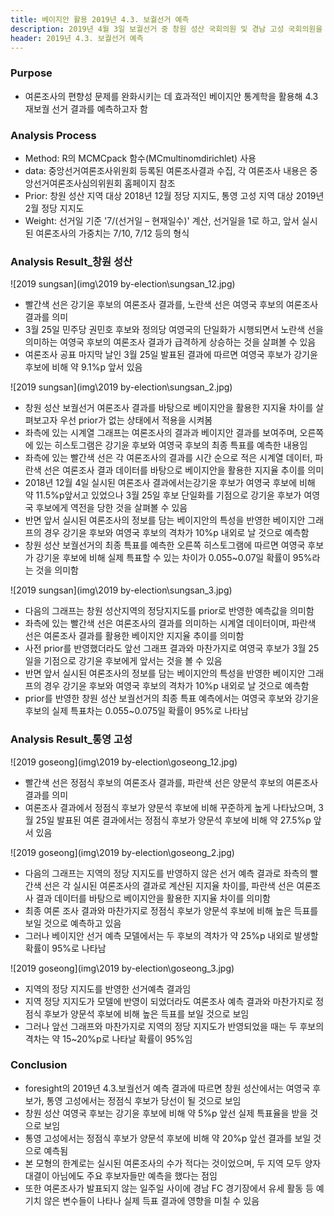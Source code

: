 ```yaml
---
title: 베이지안 활용 2019년 4.3. 보궐선거 예측
description: 2019년 4월 3일 보궐선거 중 창원 성산 국회의원 및 경남 고성 국회의원을 Bayesian 통계를 활용해 결과를 예측합니다.
header: 2019년 4.3. 보궐선거 예측
---
```



### Purpose
- 여론조사의 편향성 문제를 완화시키는 데 효과적인 베이지안 통계학을 활용해 4.3 재보궐 선거 결과를 예측하고자 함<!--break-->


### Analysis Process

- Method: R의 MCMCpack 함수(MCmultinomdirichlet) 사용
- data: 중앙선거여론조사위원회 등록된 여론조사결과 수집, 각 여론조사 내용은 중앙선거여론조사심의위원회 홈페이지 참조
- Prior: 창원 성산 지역 대상 2018년 12월 정당 지지도, 통영 고성 지역 대상 2019년 2월 정당 지지도
- Weight: 선거일 기준 '7/(선거일 – 현재일수)' 계산, 선거일을 1로 하고, 앞서 실시된 여론조사의 가중치는 7/10, 7/12 등의 형식

### Analysis Result_창원 성산
![2019 sungsan](img\2019 by-election\sungsan_12.jpg)
- 빨간색 선은 강기윤 후보의 여론조사 결과를, 노란색 선은 여영국 후보의 여론조사 결과를 의미
- 3월 25일 민주당 권민호 후보와 정의당 여영국의 단일화가 시행되면서 노란색 선을 의미하는 여영국 후보의 여론조사 결과가 급격하게 상승하는 것을 살펴볼 수 있음
- 여론조사 공표 마지막 날인 3월 25일 발표된 결과에 따르면 여영국 후보가 강기윤 후보에 비해 약 9.1%p 앞서 있음

![2019 sungsan](img\2019 by-election\sungsan_2.jpg)
- 창원 성산 보궐선거 여론조사 결과를 바탕으로 베이지안을 활용한 지지율 차이를 살펴보고자 우선 prior가 없는 상태에서 적용을 시켜봄
- 좌측에 있는 시계열 그래프는 여론조사의 결과과 베이지안 결과를 보여주며, 오른쪽에 있는 히스토그램은 강기윤 후보와 여영국 후보의 최종 특표를 예측한 내용임
- 좌측에 있는 빨간색 선은 각 여론조사의 결과를 시간 순으로 적은 시계열 데이터, 파란색 선은 여론조사 결과 데이터를 바탕으로 베이지안을 활용한 지지율 추이를 의미
- 2018년 12월 4일 실시된 여론조사 결과에서는강기윤 후보가 여영국 후보에 비해 약 11.5%p앞서고 있었으나 3월 25일 후보 단일화를 기점으로 강기윤 후보가 여영국 후보에게 역전을 당한 것을 살펴볼 수 있음
- 반면 앞서 실시된 여론조사의 정보를 담는 베이지안의 특성을 반영한 베이지안 그래프의 경우 강기윤 후보와 여영국 후보의 격차가 10%p 내외로 날 것으로 예측함
- 창원 성산 보궐선거의 최종 특표를 예측한 오른쪽 히스토그램에 따르면 여영국 후보가 강기윤 후보에 비해 실제 특표할 수 있는 차이가 0.055~0.07일 확률이 95%라는 것을 의미함

![2019 sungsan](img\2019 by-election\sungsan_3.jpg)
- 다음의 그래프는 창원 성산지역의 정당지지도를 prior로 반영한 예측값을 의미함
- 좌측에 있는 빨간색 선은 여론조사의 결과를 의미하는 시계열 데이터이며, 파란색 선은 여론조사 결과를 활용한 베이지안 지지율 추이를 의미함
- 사전 prior를 반영했더라도 앞선 그래프 결과와 마찬가지로 여영국 후보가 3월 25일을 기점으로 강기윤 후보에게 앞서는 것을 볼 수 있음
- 반면 앞서 실시된 여론조사의 정보를 담는 베이지안의 특성을 반영한 베이지안 그래프의 경우 강기윤 후보와 여영국 후보의 격차가 10%p 내외로 날 것으로 예측함
- prior를 반영한 창원 성산 보궐선거의 최종 특표 예측에서는 여영국 후보와 강기윤 후보의 실제 특표차는 0.055~0.075일 확률이 95%로 나타남

### Analysis Result_통영 고성
![2019 goseong](img\2019 by-election\goseong_12.jpg)
- 빨간색 선은 정점식 후보의 여론조사 결과를, 파란색 선은 양문석 후보의 여론조사 결과를 의미
- 여론조사 결과에서 정점식 후보가 양문석 후보에 비해 꾸준하게 높게 나타났으며, 3월 25일 발표된 여론 결과에서는 정점식 후보가 양문석 후보에 비해 약 27.5%p 앞서 있음

![2019 goseong](img\2019 by-election\goseong_2.jpg)
- 다음의 그래프는 지역의 정당 지지도를 반영하지 않은 선거 예측 결과로 좌측의 빨간색 선은 각 실시된 여론조사의 결과로 계산된 지지율 차이를, 파란색 선은 여론조사 결과 데이터를 바탕으로 베이지안을 활용한 지지율 차이를 의미함
- 최종 여론 조사 결과와 마찬가지로 정점식 후보가 양문석 후보에 비해 높은 득표를 보일 것으로 예측하고 있음
- 그러나 베이지안 선거 예측 모델에서는 두 후보의 격차가 약 25%p 내외로 발생할 확률이 95%로 나타남

![2019 goseong](img\2019 by-election\goseong_3.jpg)

- 지역의 정당 지지도를 반영한 선거예측 결과임
- 지역 정당 지지도가 모델에 반영이 되었더라도 여론조사 예측 결과와 마찬가지로 정점식 후보가 양문석 후보에 비해 높은 득표를 보일 것으로 보임
- 그러나 앞선 그래프와 마찬가지로 지역의 정당 지지도가 반영되었을 때는 두 후보의 격차는 약 15~20%p로 나타날 확률이 95%임


### Conclusion
- foresight의 2019년 4.3.보궐선거 예측 결과에 따르면 창원 성산에서는 여영국 후보가, 통영 고성에서는 정점식 후보가 당선이 될 것으로 보임
- 창원 성산 여영국 후보는 강기윤 후보에 비해 약 5%p 앞선 실제 특표율을 받을 것으로 보임
- 통영 고성에서는 정점식 후보가 양문석 후보에 비해 약 20%p 앞선 결과를 보일 것으로 예측됨
- 본 모형의 한계로는 실시된 여론조사의 수가 적다는 것이었으며, 두 지역 모두 양자 대결이 아님에도 주요 후보자들만 예측을 했다는 점임
- 또한 여론조사가 발표되지 않는 일주일 사이에 경남 FC 경기장에서 유세 활동 등 예기치 않은 변수들이 나타나 실제 득표 결과에 영향을 미칠 수 있음
